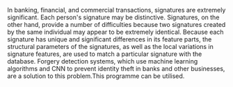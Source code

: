 In banking, financial, and commercial transactions, signatures are extremely significant. 
Each person's signature may be distinctive. Signatures, on the other hand, provide a number
of difficulties because two signatures created by the same individual may appear to be extremely 
identical. Because each signature has unique and significant differences in its feature parts, 
the structural parameters of the signatures, as well as the local variations in signature features,
are used to match a particular signature with the database. Forgery detection systems, which use 
machine learning algorithms and CNN to prevent identity theft in banks and other businesses, are 
a solution to this problem.This programme can be utilised.
